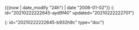 {{(now | date_modify "24h") | date "2006-01-02"}}
{: id="20210222222645-ayd9f40" updated="20210222222701"}


{: id="20210222222645-b932h9c" type="doc"}
